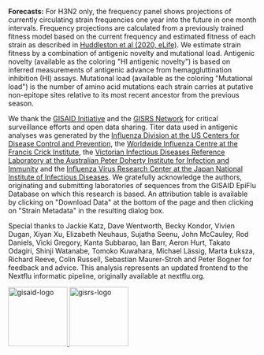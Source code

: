 **Forecasts:** For H3N2 only, the frequency panel shows projections of currently circulating strain frequencies one year into the future in one month intervals. Frequency projections are calculated from a previously trained fitness model based on the current frequency and estimated fitness of each strain as described in [Huddleston et al (2020, eLife)](https://elifesciences.org/articles/60067). We estimate strain fitness by a combination of antigenic novelty and mutational load. Antigenic novelty (available as the coloring "HI antigenic novelty") is based on inferred measurements of antigenic advance from hemaggluttination inhibition (HI) assays. Mutational load (available as the coloring "Mutational load") is the number of amino acid mutations each strain carries at putative non-epitope sites relative to its most recent ancestor from the previous season.

We thank the [GISAID Initiative](https://gisaid.org) and the [GISRS Network](http://www.who.int/influenza/gisrs_laboratory/en/) for critical surveillance efforts and open data sharing. Titer data used in antigenic analyses was generated by the [Influenza Division at the US Centers for Disease Control and Prevention](https://www.cdc.gov/flu/), the [Worldwide Influenza Centre at the Francis Crick Institute](http://www.crick.ac.uk/research/worldwide-influenza-centre), the [Victorian Infectious Diseases Reference Laboratory at the Australian Peter Doherty Institute for Infection and Immunity](http://www.vidrl.org.au/) and the [Influenza Virus Research Center at the Japan National Institute of Infectious Diseases](https://www.niid.go.jp/niid/en/flu-e.html). We gratefully acknowledge the authors, originating and submitting laboratories of sequences from the GISAID EpiFlu Database on which this research is based. An attribution table is available by clicking on "Download Data" at the bottom of the page and then clicking on "Strain Metadata" in the resulting dialog box.

Special thanks to Jackie Katz, Dave Wentworth, Becky Kondor, Vivien Dugan, Xiyan Xu, Elizabeth Neuhaus, Sujatha Seenu, John McCauley, Rod Daniels, Vicki Gregory, Kanta Subbarao, Ian Barr, Aeron Hurt, Takato Odagiri, Shinji Watanabe, Tomoko Kuwahara, Michael Lässig, Marta Łuksza, Richard Reeve, Colin Russell, Sebastian Maurer-Stroh and Peter Bogner for feedback and advice. This analysis represents an updated frontend to the Nextflu informatic pipeline, originally available at nextflu.org.

<div>
    <a href="https://gisaid.org">
        <img alt="gisaid-logo" width="120" src="https://www.gisaid.org/fileadmin/gisaid/img/schild.png"/>
    </a>
    <a href="http://www.who.int/influenza/gisrs_laboratory/en/">
        <img alt="gisrs-logo" width="120" src="https://www.who.int/images/default-source/departments/global-influenza-programme/gisrs-insignia-no-tagline-full-colour4cbbe30db0a548ab9795c48b748ef921.tmb-1920v.jpg"/>
    </a>
</div>
